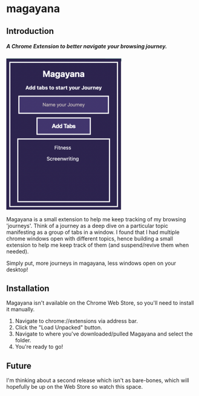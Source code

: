# magayana

## Introduction

##### A Chrome Extension to better navigate your browsing journey.

<img src="/magayana_screenshot.png" height="400" />

Magayana is a small extension to help me keep tracking of my browsing 'journeys'. Think of a journey as a deep dive on a particular topic manifesting as a group of tabs in a window. I found that I had multiple chrome windows open with different topics, hence building a small extension to help me keep track of them (and suspend/revive them when needed). 

Simply put, more journeys in magayana, less windows open on your desktop!

## Installation

Magayana isn't available on the Chrome Web Store, so you'll need to install it manually.
1. Navigate to chrome://extensions via address bar.
2. Click the "Load Unpacked" button.
3. Navigate to where you've downloaded/pulled Magayana and select the folder.
4. You're ready to go!

## Future

I'm thinking about a second release which isn't as bare-bones, which will hopefully be up on the Web Store so watch this space.
